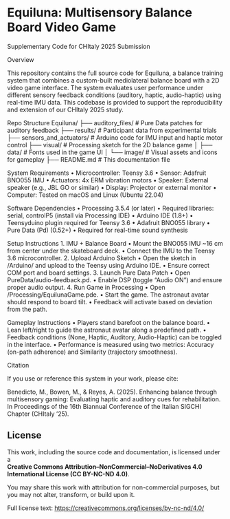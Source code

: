 # Equiluna: Multisensory Balance Board Video Game

Supplementary Code for CHItaly 2025 Submission

Overview

This repository contains the full source code for Equiluna, a balance training system that combines a custom-built mediolateral balance board with a 2D video game interface. The system evaluates user performance under different sensory feedback conditions (auditory, haptic, audio-haptic) using real-time IMU data. This codebase is provided to support the reproducibility and extension of our CHItaly 2025 study.

Repo Structure
Equiluna/
├── auditory_files/         # Pure Data patches for auditory feedback
├── results/                # Participant data from experimental trials
├── sensors_and_actuators/  # Arduino code for IMU input and haptic motor control
├── visual/                 # Processing sketch for the 2D balance game
│   ├── data/               # Fonts used in the game UI
│   └── image/              # Visual assets and icons for gameplay
├── README.md               # This documentation file

System Requirements
	•	Microcontroller: Teensy 3.6
	•	Sensor: Adafruit BNO055 IMU
	•	Actuators: 4x ERM vibration motors
	•	Speaker: External speaker (e.g., JBL GO or similar)
	•	Display: Projector or external monitor
	•	Computer: Tested on macOS and Linux (Ubuntu 22.04)

Software Dependencies
	•	Processing 3.5.4 (or later)
	•	Required libraries: serial, controlP5 (install via Processing IDE)
	•	Arduino IDE (1.8+)
	•	Teensyduino plugin required for Teensy 3.6
	•	Adafruit BNO055 library
	•	Pure Data (Pd) (0.52+)
	•	Required for real-time sound synthesis

Setup Instructions
	1.	IMU + Balance Board
	•	Mount the BNO055 IMU ~16 cm from center under the skateboard deck.
	•	Connect the IMU to the Teensy 3.6 microcontroller.
	2.	Upload Arduino Sketch
	•	Open the sketch in /Arduino/ and upload to the Teensy using Arduino IDE.
	•	Ensure correct COM port and board settings.
	3.	Launch Pure Data Patch
	•	Open PureData/audio-feedback.pd.
	•	Enable DSP (toggle “Audio ON”) and ensure proper audio output.
	4.	Run Game in Processing
	•	Open /Processing/EquilunaGame.pde.
	•	Start the game. The astronaut avatar should respond to board tilt.
	•	Feedback will activate based on deviation from the path.

Gameplay Instructions
	•	Players stand barefoot on the balance board.
	•	Lean left/right to guide the astronaut avatar along a predefined path.
	•	Feedback conditions (None, Haptic, Auditory, Audio-Haptic) can be toggled in the interface.
	•	Performance is measured using two metrics: Accuracy (on-path adherence) and Similarity (trajectory smoothness).

Citation

If you use or reference this system in your work, please cite:

Benedicto, M., Bowen, M., & Reyes, A. (2025). Enhancing balance through multisensory gaming: Evaluating haptic and auditory cues for rehabilitation. In Proceedings of the 16th Biannual Conference of the Italian SIGCHI Chapter (CHItaly ’25).

## License

This work, including the source code and documentation, is licensed under a  
**Creative Commons Attribution–NonCommercial–NoDerivatives 4.0 International License (CC BY-NC-ND 4.0)**.

You may share this work with attribution for non-commercial purposes, but you may not alter, transform, or build upon it.

Full license text: https://creativecommons.org/licenses/by-nc-nd/4.0/
